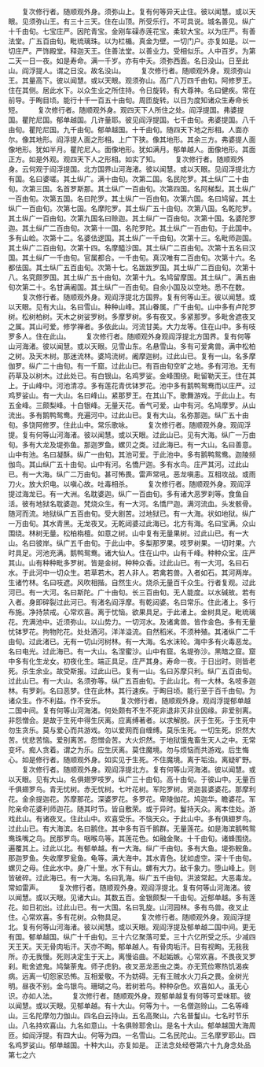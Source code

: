 <!-- { "loadSidebar": true } -->
　　复次修行者。随顺观外身。须弥山上。复有何等异天止住。彼以闻慧。或以天眼。见须弥山王。有三十三天。住在山顶。所受乐行。不可具说。城名善见。纵广十千由旬。七宝庄严。因陀青宝。金刚车磲赤莲花宝。柔软大宝。以为庄严。有善法堂。广五百由旬。毗琉璃珠。以为栏楯。真金为壁。一切门户。亦复如是。以一切庄严。严饰殿堂。释迦天王。住善法堂。以善业力。受相似乐。人中百岁。为第二天一日一夜。如是寿命。满一千岁。亦有中夭。须弥西面。名日没山。日至此山。阎浮提人。谓之日没。故名没山。
　　复次修行者。随顺观外身。观须弥山王。其量高下。彼以闻慧。或以天眼。观须弥山。高广八万四千由旬。阿修罗王。住在其侧。居此水下。以众生业之所住持。令日旋转。有大尊神。名曰健疾。常在前导。于眴目顷。能行十千一百五十由旬。周匝旋转。以日为度知诸众生寿命长短。
　　复次修行者。随顺观外身。观四天下人所住之处。阎浮提国。弗婆提国。瞿陀尼国。郁单越国。几许量耶。彼见阎浮提国。七千由旬。弗婆提国。八千由旬。瞿陀尼国。九千由旬。郁单越国。十千由旬。随四天下地之形相。人面亦尔。像其地形。阎浮提人面之形相。上广下狭。像其地形。其余三方。弗婆提人面像地形。犹如半月。瞿陀尼人。面像地形。犹如满月。郁单越人。面像地形。其面正方。如是外观。观四天下人之形相。如实了知。
　　复次修行者。随顺观外身。云何观于阎浮提国。北方国界山河海渚。彼以闻慧。或以天眼。见阎浮提北方有国。名曰婆嗟。其土纵广。满十由旬。次第二国。名民陀罗。其土纵广二十由旬。次第三国。名首罗斯那。其土纵广一百由旬。次第四国。名阿梯梨。其土纵广一百由旬。次第五国。名曰陀罗。其土纵广一百由旬。次第六国。名曰鸠留。其土纵广一百由旬。次第七国。名摩陀罗。其土纵广五十由旬。次第八国。名乾陀罗。其土纵广一百由旬。次第九国名曰赊迦。其土纵广一百由旬。次第十国。名婆陀罗迦。其土纵广二百由旬。次第十一国。名陀罗陀。其土纵广一百由旬。于此国中。多有山崄。次第十二。名婆佉逻国。其土纵广一千由旬。次第十三。名毗师迦国。其土纵广二百由旬。次第十四。名摩醯沙国。其土纵广二百由旬。次第十五名曰汉国。其土纵广一千由旬。官属都合。一千由旬。真汉唯有二百由旬。次第十六。名都佉国。其土纵广五百由旬。次第十七。名跋跋罗国。其土纵广二百由旬。次第十八。名究颇罗国。其土纵广五十由旬。次第十九。名鸠留摩国。其土纵广。满五由旬次第二十。名甘满阇国。其土纵广一百由旬。自余小国及以空地。悉不在数。
　　复次修行者。随顺观外身。观阎浮提北方国界。复有何等山王。彼以闻慧。或以天眼。见有大山。名曰雪山。种种山峰。其山眷属。广千由旬。山中多有卢陀罗树。松树柏树。天木之树娑罗树。多摩罗树。多有夜叉。多紧那罗。多毗舍遮夜叉之属。其山可爱。修学禅者。多依此山。河流甘美。大力龙等。住在山中。多有吱罗多人。住在此山。
　　复次修行者。随顺观外身观阎浮提北方国界。复有何等山河海渚。彼以闻慧。或以天眼。见雪山东。名悬雪山。多有可爱禽兽。满中松柏之树。及天木树。那迷流林。婆鸠流树。阇摩迦树。过此山已。复有一山。名多摩伽罗。纵广二十由旬。有一千窟。过此山已。有百由旬空旷之地。多有河池。无有药草及以树木。过此处已。有白银山。名鸡罗娑。金峰围绕。毗留勒天王。住在其上。于山峰中。河池清凉。多有莲花青优钵罗花。池中多有鹅鸭鸳鸯而以庄严。过鸡罗娑山。有一大山。名曰峰山。紧那罗王。在其山下。歌舞游戏。于此山上。有五金峰。三颇梨峰。十白银峰。无量天花。香气可爱。山中有河。名鸠摩罗。从山流出。多有鹅鸭鸳鸯。充遍河中。过此山已。复有大山。名弥那迦。纵广五十由旬。多饶阿修罗。住此山中。常乐歌咏。
　　复次修行者。随顺观外身。观阎浮提。复有何等山河海渚。彼以闻慧。或以天眼。过此山已。见有大海。纵广一万由旬。多有大龙及堤弥鱼。那迦罗鱼。螺贝之类。过此海已。有一大山。名曰善意。山中有池。名曰凝酥。纵广一由旬。其池可爱。于此池中。多有鹅鸭鸳鸯。迦陵频伽鸟。其山纵广五十由旬。山中有河。名憍尸迦。多有水鸟。庄严其河。过此山已。有一大海。纵广二万由旬。甚可怖畏。雷声常吼。恶龙嗔恚。互相攻战。或雨刀火。放大炽电。以嗔心故。吐毒相杀。
　　复次修行者。随顺观外身。观阎浮提过海龙已。有一大洲。名耽婆迦。纵广一百由旬。多有诸大恶罗刹等。食鱼自活。彼有地狱名耽婆迦。梵烧众生。有一大河。名憍尸迦。满河流血。头发骸骨。随河而流。地狱纵广五百由旬。受大剧苦。过地狱已。有一大海。状如地狱。纵广一万由旬。其水青黑。无龙夜叉。无乾闼婆过此海已。北方有海。名曰宝满。众山围绕。林树无量。松柏栴檀。如意之树。山中复有无量果树。过此山已。有一大山。名曰彼岸。纵广五千由旬。于此山中。多梨那罗果。吱罗树果。一切时果。六时具足。河池充满。鹅鸭鸳鸯。诸大仙人。住在山中。山有千峰。种种众宝。庄严其山。山有种种毗多罗树。皆是金树。种种众香。过此山已。有一大河。名曰石水。于此河中一切众生。若草若木。若人非人。若禽若兽。入者如石。其河两岸。生诸竹林。名曰吱遮。风吹相揩。自然生火。烧杀无量百千众生。行者复观。过此河已。有一大河。名曰斯陀。广十由旬。长三百由旬。无人能度。以水碱故。若有入者。身即碎裂过此河已。有渚名阎浮摩。有乾闼婆。名曰常乐。住此渚上。多行布施。净持禁戒。心常欢喜。离于忧恼。欲果具足。于此渚上。金树具足。毗琉璃花。充满池中。近须弥山。以山势力。一切河水。及诸禽兽。皆作金色。多有无量忧钵罗花。拘物陀花。处处酒河。洋洋溢流。自然稻米。不须种殖。其渚纵广二千由旬。过此渚已。无有一切山河树林。有一大海。名水沫轮。海中多有火毒恶龙。名曰电光。过此海已。有一大山。名涅蜜沙。山中有窟。名堤弥沙。黑暗之窟。窟中多有化生龙女。初夜化生。端正具足。庄严其身。寿命一夜。于日出时。则皆老死。杀生余业。故受斯报。过此山已。复有一山。名曰苏摩只利。纵广五百由旬。过此山已。有一大山。名须弥等。纵广五百由旬。于此山北。有一大林。名吱多迦林。有罗刹。名曰恶梦。住在此林。其行速疾。于眴目顷。能行至于百千由旬。为诸众生。作不利益。作不安乐。
　　复次修行者。随顺观外身。观阎浮提郁单越二国中间。复有何等山河海渚。何处颇有不生不死非退非灭非业因缘。非爱别离。非怨憎会。是故于生死中得生厌离。应离缚著者。以求解脱。厌于生死。于生死中勿生贪乐。莫与爱心而共游戏。勿以爱网而自缠缚。莫乐生死。一切生死。炽然大苦。忧悲苦恼。爱别离苦。怨憎会苦。大火炽然。于地狱饿鬼畜生天人之中。无常变坏。痴人贪着。谓之为乐。应生厌离。莫住魔境。勿与烦恼而共游戏。后生悔心。如是修行者。随顺观外身。如实见于生死。不住魔境。离于垢浊。离疑旷野。
　　复次修行者。随顺观外身。观阎浮提北方。复有何等山河海渚。彼以闻慧。或以天眼。见有大山。名俱翅罗吱罗。纵广三十由旬。高十由旬。于彼山中。无量百千俱翅罗鸟。青无忧树。赤无忧树。七叶花树。军陀罗树。贤迦昙婆婆花。那摩利花。金余提迦花。苏摩那花。深婆罗花。多罗花。卑陵伽花。鸠迦华。瞻婆花。军陀亲命花婆利师迦花。随其时节。皆自敷荣。或于异时。鬘持天众。离本住处。游戏此山。有诸夜叉。住此山中。欢喜受乐。不恼天众。于此山中。多有俱翅罗鸟。过此山已。有大海滨。名曰鹅住。其中多有百千鹅群。无量莲花。如是海滨鹅鸭鸳鸯珠嘴之鸟。民那罗鸟。咽喉鸟等。其莲花色。如融金聚。十千由旬。诸蜂围绕。遍覆其上。过此以北。有郁单越。有一大海。纵广千由旬。多有大鱼。堤弥鲵鱼。那迦罗鱼。失收摩罗瓮鱼。龟等。满大海中。其水青色。犹如虚空。深十千由旬。螺贝之母。住此水中。身广十里。水下有山。螺有大力。敌千象力。堕山峰上。则皆破碎。过此海已。有一大海。名曰乳海。纵广五千由旬。洪波常起。大恶毒龙。常如雷声。
　　复次修行者。随顺观外身。观阎浮提北。复有何等山河海渚。彼以闻慧。或以天眼。见诸大山。其数五百。金银颇梨一千由旬。近郁单越。多有莲花。如日初出。过此山已。有一大国。名曰乳旋。山河园林。多有鸟兽。夜叉止住。心常欢喜。多有花树。众物具足。
　　复次修行者。随顺观外身。观阎浮提北。复有何等山河海渚。彼以闻慧。或以天眼。观阎浮提及郁单越二国中间。更无有国。郁单越国。纵广十千由旬。三十六亿聚落可爱。三十六亿所受之乐。少减四天王天。天无骨肉垢汗。天亦不眴。郁单越人。有骨肉垢汗。目有视眴。无我我所。亦无我慢。死则决定生于天上。离慢谄曲。不起姤嫉。心常欢喜。不畏夜叉罗刹。毗舍遮鬼。鸠槃荼鬼。师子虎豹。夜叉恶龙恶虫之类。亦无荒俭寒热饥渴疾病。远离一切怨家恐怖。互相爱敬。不为妨碍。无有王贼水火刀兵之畏。金树光明。昼夜不别。金鸟银鸟。珊瑚之鸟。若树若鸟。种种杂色。欢喜如人。虽无心识。亦如人法。
　　复次修行者。随顺观外身。观郁单越复有何等可爱味耶。彼以闻慧。或以天眼。见郁单越。有十大山。何等为十。一名僧迦赊山。二名等峰山。三名陀摩勿力伽山。四名白云持山。五名高聚山。六名普鬘山。七名时节乐山。八名持欢喜山。九名如意山。十名俱赊耶舍山。是名十大山。郁单越国大海周匝。如阎浮提。有四大山。何等为四。一名雪山。二名民陀山。三名摩罗耶山。四名鸡罗娑山。郁单越国。十种大山。亦复如是。
正法念处经卷第六十九身念处品第七之六
